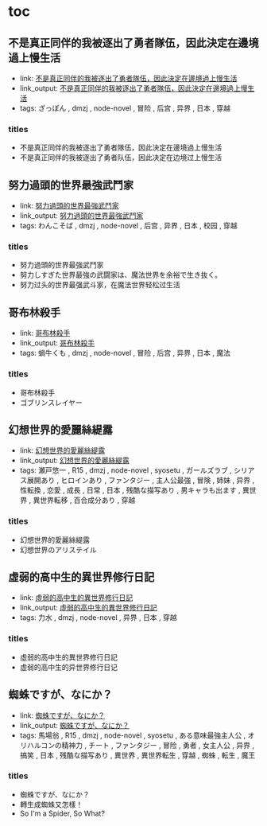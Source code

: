 # toc

## 不是真正同伴的我被逐出了勇者隊伍，因此決定在邊境過上慢生活

- link: [不是真正同伴的我被逐出了勇者隊伍，因此決定在邊境過上慢生活](%E4%B8%8D%E6%98%AF%E7%9C%9F%E6%AD%A3%E5%90%8C%E4%BC%B4%E7%9A%84%E6%88%91%E8%A2%AB%E9%80%90%E5%87%BA%E4%BA%86%E5%8B%87%E8%80%85%E9%9A%8A%E4%BC%8D%EF%BC%8C%E5%9B%A0%E6%AD%A4%E6%B1%BA%E5%AE%9A%E5%9C%A8%E9%82%8A%E5%A2%83%E9%81%8E%E4%B8%8A%E6%85%A2%E7%94%9F%E6%B4%BB/)
- link_output: [不是真正同伴的我被逐出了勇者隊伍，因此決定在邊境過上慢生活](../dmzj_out/%E4%B8%8D%E6%98%AF%E7%9C%9F%E6%AD%A3%E5%90%8C%E4%BC%B4%E7%9A%84%E6%88%91%E8%A2%AB%E9%80%90%E5%87%BA%E4%BA%86%E5%8B%87%E8%80%85%E9%9A%8A%E4%BC%8D%EF%BC%8C%E5%9B%A0%E6%AD%A4%E6%B1%BA%E5%AE%9A%E5%9C%A8%E9%82%8A%E5%A2%83%E9%81%8E%E4%B8%8A%E6%85%A2%E7%94%9F%E6%B4%BB/)
- tags: ざっぽん , dmzj , node-novel , 冒险 , 后宫 , 异界 , 日本 , 穿越

### titles

- 不是真正同伴的我被逐出了勇者隊伍，因此決定在邊境過上慢生活
- 不是真正同伴的我被逐出了勇者队伍，因此决定在边境过上慢生活

## 努力過頭的世界最強武鬥家

- link: [努力過頭的世界最強武鬥家](%E5%8A%AA%E5%8A%9B%E9%81%8E%E9%A0%AD%E7%9A%84%E4%B8%96%E7%95%8C%E6%9C%80%E5%BC%B7%E6%AD%A6%E9%AC%A5%E5%AE%B6/)
- link_output: [努力過頭的世界最強武鬥家](../dmzj_out/%E5%8A%AA%E5%8A%9B%E9%81%8E%E9%A0%AD%E7%9A%84%E4%B8%96%E7%95%8C%E6%9C%80%E5%BC%B7%E6%AD%A6%E9%AC%A5%E5%AE%B6/)
- tags: わんこそば , dmzj , node-novel , 后宫 , 异界 , 日本 , 校园 , 穿越

### titles

- 努力過頭的世界最強武鬥家
- 努力しすぎた世界最強の武闘家は、魔法世界を余裕で生き抜く。
- 努力过头的世界最强武斗家，在魔法世界轻松过生活

## 哥布林殺手

- link: [哥布林殺手](%E5%93%A5%E5%B8%83%E6%9E%97%E6%AE%BA%E6%89%8B/)
- link_output: [哥布林殺手](../dmzj_out/%E5%93%A5%E5%B8%83%E6%9E%97%E6%AE%BA%E6%89%8B/)
- tags: 蝸牛くも , dmzj , node-novel , 冒险 , 后宫 , 异界 , 日本 , 魔法

### titles

- 哥布林殺手
- ゴブリンスレイヤー

## 幻想世界的愛麗絲緹露

- link: [幻想世界的愛麗絲緹露](%E5%B9%BB%E6%83%B3%E4%B8%96%E7%95%8C%E7%9A%84%E6%84%9B%E9%BA%97%E7%B5%B2%E7%B7%B9%E9%9C%B2/)
- link_output: [幻想世界的愛麗絲緹露](../dmzj_out/%E5%B9%BB%E6%83%B3%E4%B8%96%E7%95%8C%E7%9A%84%E6%84%9B%E9%BA%97%E7%B5%B2%E7%B7%B9%E9%9C%B2/)
- tags: 瀬戸悠一 , R15 , dmzj , node-novel , syosetu , ガールズラブ , シリアス展開あり , ヒロインあり , ファンタジー , 主人公最強 , 冒険 , 姉妹 , 异界 , 性転換 , 恋愛 , 成長 , 日常 , 日本 , 残酷な描写あり , 男キャラも出ます , 異世界 , 異世界転移 , 百合成分あり , 穿越

### titles

- 幻想世界的愛麗絲緹露
- 幻想世界のアリステイル

## 虛弱的高中生的異世界修行日記

- link: [虛弱的高中生的異世界修行日記](%E8%99%9B%E5%BC%B1%E7%9A%84%E9%AB%98%E4%B8%AD%E7%94%9F%E7%9A%84%E7%95%B0%E4%B8%96%E7%95%8C%E4%BF%AE%E8%A1%8C%E6%97%A5%E8%A8%98/)
- link_output: [虛弱的高中生的異世界修行日記](../dmzj_out/%E8%99%9B%E5%BC%B1%E7%9A%84%E9%AB%98%E4%B8%AD%E7%94%9F%E7%9A%84%E7%95%B0%E4%B8%96%E7%95%8C%E4%BF%AE%E8%A1%8C%E6%97%A5%E8%A8%98/)
- tags: 力水 , dmzj , node-novel , 异界 , 日本 , 穿越

### titles

- 虛弱的高中生的異世界修行日記
- 虚弱的高中生的异世界修行日记

## 蜘蛛ですが、なにか？

- link: [蜘蛛ですが、なにか？](%E8%9C%98%E8%9B%9B%E3%81%A7%E3%81%99%E3%81%8C%E3%80%81%E3%81%AA%E3%81%AB%E3%81%8B%EF%BC%9F/)
- link_output: [蜘蛛ですが、なにか？](../dmzj_out/%E8%9C%98%E8%9B%9B%E3%81%A7%E3%81%99%E3%81%8C%E3%80%81%E3%81%AA%E3%81%AB%E3%81%8B%EF%BC%9F/)
- tags: 馬場翁 , R15 , dmzj , node-novel , syosetu , ある意味最強主人公 , オリハルコンの精神力 , チート , ファンタジー , 冒险 , 勇者 , 女主人公 , 异界 , 搞笑 , 日本 , 残酷な描写あり , 異世界 , 異世界転生 , 穿越 , 蜘蛛 , 転生 , 魔王

### titles

- 蜘蛛ですが、なにか？
- 轉生成蜘蛛又怎樣！
- So I'm a Spider, So What?
